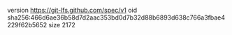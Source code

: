 version https://git-lfs.github.com/spec/v1
oid sha256:466d6ae36b58d7d2aac353bd0d7b32d88b6893d638c766a3fbae4229f62b5652
size 2172

